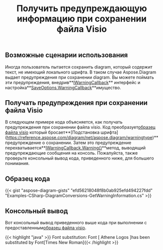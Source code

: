 ﻿---
title: Получить предупреждающую информацию при сохранении файла Visio
type: docs
weight: 110
url: /ru/java/get-warning-information-while-saving-visio-file/
---
## **Возможные сценарии использования**

 Иногда пользователь пытается сохранить diagram, который содержит текст, не имеющий локального шрифта. В таком случае Aspose.Diagram выдает предупреждения при сохранении diagram. Вы можете поймать эти предупреждения, внедрив**[IWarningCallback](https://reference.aspose.com/diagram/net/aspose.diagram/iwarningcallback)** интерфейс и настройка**[SaveOptions.WarningCallback](https://reference.aspose.com/diagram/net/aspose.diagram.saving/saveoptions/properties/warningcallback)**имущество.

## **Получать предупреждения при сохранении файла Visio**

 В следующем примере кода объясняется, как получать предупреждения при сохранении файла visio. Код преобразует[образец файла visio](sampleFontSubstitution.vsdx) который бросает**[Подстановка шрифта] (https://reference.aspose.com/diagram/net/aspose.diagram/warningtype)** предупреждение о сохранении. Затем это предупреждение перехватывается**[IWarningCallback.Warning()](https://reference.aspose.com/diagram/net/aspose.diagram/iwarningcallback/methods/warning)**метод, выводящий предупреждающие сообщения на консоль. Пожалуйста, также проверьте консольный вывод кода, приведенного ниже, для большего понимания.

## **Образец кода**

{{< gist "aspose-diagram-gists" "efd56218048f8b0ab925efd494227fdd" "Examples-CSharp-DiagramConversions-GetWarningInformation.cs" >}}

## **Консольный вывод**

Вот консольный вывод приведенного выше кода при выполнении с предоставленным[образец файла visio](sampleFontSubstitution.vsdx).

{{< highlight "java" >}}
Font substitution: Font [ Athene Logos ]has been substituted by Font[Times New Roman]{{< /highlight >}}
